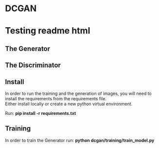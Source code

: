 # DCGAN

<html>
    <head>
        <link rel="stylesheet" type="text/css" href="readme_style.css">
    </head>
    <body class="container">
        <h1>Testing readme html</h1>
    </body>

</html>

## The Generator

## The Discriminator

## Install 
In order to run the training and the generation of images, you will need to install the requirements from the requirements file.  
Either install locally or create a new python virtual environment. 

Run: **pip install -r requirements.txt**

## Training
In order to train the Generator run: **python dcgan/training/train_model.py**


